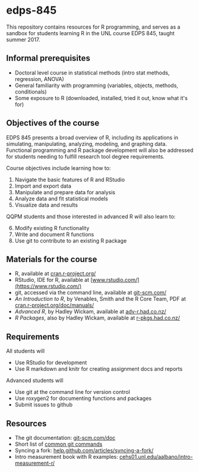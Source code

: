 # edps-845

This repository contains resources for R programming, and serves as a sandbox for students learning R in the UNL course EDPS 845, taught summer 2017.

## Informal prerequisites

* Doctoral level course in statistical methods (intro stat methods, regression, ANOVA)
* General familiarity with programming (variables, objects, methods, conditionals)
* Some exposure to R (downloaded, installed, tried it out, know what it's for)

## Objectives of the course

EDPS 845 presents a broad overview of R, including its applications in simulating, manipulating, analyzing, modeling, and graphing data. Functional programming and R package development will also be addressed for students needing to fulfill research tool degree requirements.

Course objectives include learning how to:

1. Navigate the basic features of R and RStudio
2. Import and export data
3. Manipulate and prepare data for analysis
4. Analyze data and fit statistical models
5. Visualize data and results

QQPM students and those interested in advanced R will also learn to:

6. Modify existing R functionality
7. Write and document R functions
8. Use git to contribute to an existing R package

## Materials for the course

* R, available at [cran.r-project.org/](http://cran.r-project.org/)
* RStudio, IDE for R, available at [www.rstudio.com/](https://www.rstudio.com/)
* git, accessed via the command line, available at [git-scm.com/](https://git-scm.com/)
* *An Introduction to R*, by Venables, Smith and the R Core Team, PDF at [cran.r-project.org/doc/manuals/](https://cran.r-project.org/doc/manuals/)
* *Advanced R*, by Hadley Wickam, available at [adv-r.had.co.nz/](http://adv-r.had.co.nz/)
* *R Packages*, also by Hadley Wickam, available at [r-pkgs.had.co.nz/](http://adv-r.had.co.nz/)

## Requirements

All students will
* Use RStudio for development
* Use R markdown and knitr for creating assignment docs and reports

Advanced students will
* Use git at the command line for version control
* Use roxygen2 for documenting functions and packages
* Submit issues to github

## Resources

* The git documentation: [git-scm.com/doc](https://git-scm.com/doc)
* Short list of [common git commands](https://confluence.atlassian.com/bitbucketserver/basic-git-commands-776639767.html)
* Syncing a fork: [help.github.com/articles/syncing-a-fork/](https://help.github.com/articles/syncing-a-fork/)
* Intro measurement book with R examples: [cehs01.unl.edu/aalbano/intro-measurement-r/](http://cehs01.unl.edu/aalbano/intro-measurement-r/)
